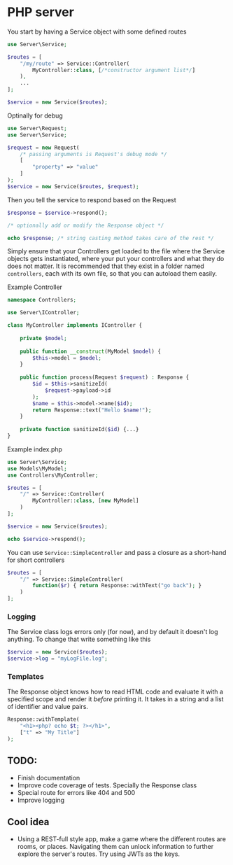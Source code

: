 # PHP server

You start by having a Service object with some defined routes
```php
use Server\Service;

$routes = [
	"/my/route" => Service::Controller(
		MyController::class, [/*constructor argument list*/]
	),
	...
];

$service = new Service($routes);
```

Optinally for debug
```php
use Server\Request;
use Server\Service;

$request = new Request(
	/* passing arguments is Request's debug mode */
	[
		"property" => "value"
	]
);
$service = new Service($routes, $request);
```

Then you tell the service to respond based on the Request
```php
$response = $service->respond();

/* optionally add or modify the Response object */

echo $response; /* string casting method takes care of the rest */
```

Simply ensure that your Controllers get loaded to the file where the Service objects gets instantiated, where your put your controllers and what they do does not matter. It is recommended that they exist in a folder named `controllers`, each with its own file, so that you can autoload them easily.

Example Controller
```php
namespace Controllers;

use Server\IController;

class MyController implements IController {
	
	private $model;
	
	public function __construct(MyModel $model) {
		$this->model = $model;
	}
	
	public function process(Request $request) : Response {
		$id = $this->sanitizeId(
			$request->payload->id
		);
		$name = $this->model->name($id);
		return Response::text("Hello $name!");
	}
	
	private function sanitizeId($id) {...}
}
```

Example index.php
```php
use Server\Service;
use Models\MyModel;
use Controllers\MyController;

$routes = [
	"/" => Service::Controller(
		MyController::class, [new MyModel]
	)
];

$service = new Service($routes);

echo $service->respond();
```

You can use `Service::SimpleController` and pass a closure as a short-hand for short controllers
```php
$routes = [
	"/" => Service::SimpleController(
		function($r) { return Response::withText("go back"); }
	)
];

```

### Logging

The Service class logs errors only (for now), and by default it doesn't log anything. To change that write something like this
```php
$service = new Service($routes);
$service->log = "myLogFile.log";
```

### Templates

The Response object knows how to read HTML code and evaluate it with a specified scope and render it _before_ printing it. It takes in a string and a list of identifier and value pairs.
```php
Response::withTemplate(
	"<h1><php? echo $t; ?></h1>",
	["t" => "My Title"]
);
```

## TODO:
- Finish documentation
- Improve code coverage of tests. Specially the Response class
- Special route for errors like 404 and 500
- Improve logging

## Cool idea
- Using a REST-full style app, make a game where the different routes are rooms, or places. Navigating them can unlock information to further explore the server's routes. Try using JWTs as the keys.
